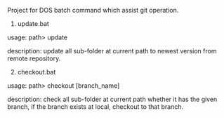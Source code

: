 Project for DOS batch command which assist git operation.

1. update.bat

usage: path> update

description: update all sub-folder at current path to newest version from remote repository.

2. checkout.bat

usage: path> checkout [branch_name]

description: check all sub-folder at current path whether it has the given branch, if the branch exists at local, checkout to that branch.
